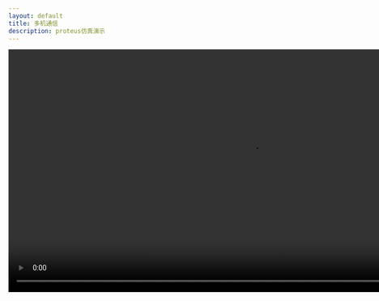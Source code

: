 ```yaml
---
layout: default
title: 多机通信
description: proteus仿真演示
---
```


<video id="video1" width="960" controls="">
    <source src="http://v2v.cc/~j/theora_testsuite/320x240.ogg" type="video/mp4">
    <source src="https://showmore.com/zh/embed/0ap1ext" type="video/ogg">
    Your browser does not support HTML5 video.
  </video>
